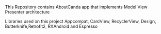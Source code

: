 This Repository contains AboutCanda app that implements Model View Presenter architecture

Libraries used on this project
Appcompat, CardView, RecyclerView, Design, Butterknife,Retrofit2, RXAndroid and Espresso

